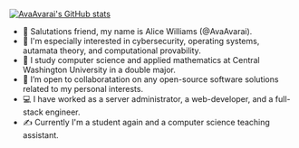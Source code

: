 [![AvaAvarai's GitHub stats](https://github-readme-stats.vercel.app/api?username=avaavarai)](https://github.com/anuraghazra/github-readme-stats)
- 👋 Salutations friend, my name is Alice Williams (@AvaAvarai). 
- 👀 I'm especially interested in cybersecurity, operating systems, autamata theory, and computational provability.
- 🌱 I study computer science and applied mathematics at Central Washington University in a double major.
- 💞️ I’m open to collaboratation on any open-source software solutions related to my personal interests.
- :computer: I have worked as a server administrator, a web-developer, and a full-stack engineer.
- :writing_hand: Currently I'm a student again and a computer science teaching assistant.
